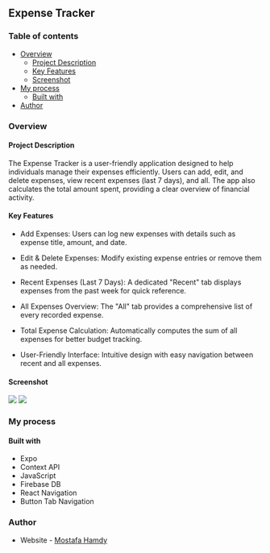 ## Expense Tracker

### Table of contents

- [Overview](#overview)
  - [Project Description](#project_description)
  - [Key Features](#key_features)
  - [Screenshot](#screenshot)
- [My process](#my-process)
  - [Built with](#built-with)
- [Author](#author)

### Overview

#### Project Description

The Expense Tracker is a user-friendly application designed to help individuals manage their expenses efficiently.
Users can add, edit, and delete expenses, view recent expenses (last 7 days), and all.
The app also calculates the total amount spent, providing a clear overview of financial activity.

#### Key Features

- Add Expenses: Users can log new expenses with details such as expense title, amount, and date.

- Edit & Delete Expenses: Modify existing expense entries or remove them as needed.

- Recent Expenses (Last 7 Days): A dedicated "Recent" tab displays expenses from the past week for quick reference.

- All Expenses Overview: The "All" tab provides a comprehensive list of every recorded expense.

- Total Expense Calculation: Automatically computes the sum of all expenses for better budget tracking.

- User-Friendly Interface: Intuitive design with easy navigation between recent and all expenses.

#### Screenshot

![](screenshots/all.jpg)
![](screenshots/edit.jpg)

### My process

#### Built with

- Expo
- Context API
- JavaScript
- Firebase DB
- React Navigation
- Button Tab Navigation

### Author

- Website - [Mostafa Hamdy](https://mostafa-portfolio.vercel.app/)